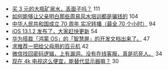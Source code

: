 - [买 3 元的大瓶矿泉水，丢面子吗？](https://www.v2ex.com/t/605853) 111
- [如何能够让父亲明白那些周易风水培训都是骗钱的](https://www.v2ex.com/t/605841) 104
- [中华人民共和国成立 70 周年 实况转播（最全 70 个小时）](https://www.v2ex.com/t/605825) 94
- [iOS 13.1.2 发布了，大家赶快更新](https://www.v2ex.com/t/605814) 54
- [华为搭载「鸿蒙 OS」的「智慧屏」的开发文档出来了。](https://www.v2ex.com/t/605828) 47
- [求推荐一把给父母用的百元机](https://www.v2ex.com/t/605820) 42
- [微信找回密码逻辑，上有漏洞，没有在线客服，真是坑死人。](https://www.v2ex.com/t/605847) 34
- [现在 4k 电视这么便宜，能替代显示器嘛？](https://www.v2ex.com/t/605851) 30